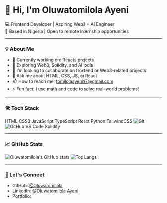 # 👋 Hi, I'm Oluwatomilola Ayeni 
💻 Frontend Developer | Aspiring Web3 + AI Engineer  
📍 Based in Nigeria | Open to remote internship opportunities  

---

### 💡 About Me

- 🔭 Currently working on: Reacts projects
- 🌱 Exploring Web3, Solidity, and AI tools  
- 👯 I’m looking to collaborate on frontend or Web3-related projects  
- 💬 Ask me about HTML, CSS, JS, or React  
- 📫 How to reach me: tomilolaayeni97@gmail.com  
- ⚡ Fun fact: I use math and code to solve real-world problems!

---

### 🛠 Tech Stack

HTML
CSS3
JavaScript
TypeScript
React
Python
TailwindCSS
![Git](https://img.shields.io/badge/Git-F05032?style=flat&logo=git&logoColor=white)
![GitHub](https://img.shields.io/badge/GitHub-181717?style=flat&logo=github&logoColor=white)
VS Code
Solidity

---

### 📈 GitHub Stats

![Oluwatomilola's GitHub stats](https://github-readme-stats.vercel.app/api?username=Oluwatomilola&show_icons=true&theme=radical)
![Top Langs](https://github-readme-stats.vercel.app/api/top-langs/?username=Oluwatomilola&layout=compact&theme=radical)

---

### 🔗 Let's Connect

- GitHub: [@Oluwatomilola](https://github.com/Oluwatomilola)  
- LinkedIn: [@Oluwatomilola Ayeni](www.linkedin.com/in/oluwatomilola-ayeni-553368127)
- Portfolio: 
